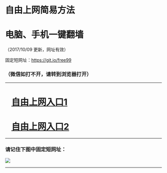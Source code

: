 ﻿# 自由上网简易方法

# 电脑、手机一键翻墙

（2017/10/09 更新，网址有效）

固定短网址：https://git.io/free99

### （微信如打不开，请转到浏览器打开）


***





# &nbsp;&nbsp; <a href="http://ft956224053.fwq-tz-1001.info/fwqtz01.html?t=100900112776 " target="_blank">自由上网入口1</a>
# &nbsp;&nbsp; <a href="http://ft810517957.fwq-tz-1002.info/fwqtz02.html?t=100900111416 " target="_blank">自由上网入口2</a>
***

### 请记住下图中固定短网址：

<img src="https://s3-us-west-2.amazonaws.com/fwq-1001/yjfq-20170905okok.png" /> 


***

